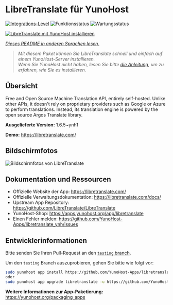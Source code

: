 <!--
N.B.: Diese README wurde automatisch von <https://github.com/YunoHost/apps/tree/master/tools/readme_generator> generiert.
Sie darf NICHT von Hand bearbeitet werden.
-->

# LibreTranslate für YunoHost

[![Integrations-Level](https://apps.yunohost.org/badge/integration/libretranslate)](https://ci-apps.yunohost.org/ci/apps/libretranslate/)
![Funktionsstatus](https://apps.yunohost.org/badge/state/libretranslate)
![Wartungsstatus](https://apps.yunohost.org/badge/maintained/libretranslate)

[![LibreTranslate mit YunoHost installieren](https://install-app.yunohost.org/install-with-yunohost.svg)](https://install-app.yunohost.org/?app=libretranslate)

*[Dieses README in anderen Sprachen lesen.](./ALL_README.md)*

> *Mit diesem Paket können Sie LibreTranslate schnell und einfach auf einem YunoHost-Server installieren.*  
> *Wenn Sie YunoHost nicht haben, lesen Sie bitte [die Anleitung](https://yunohost.org/install), um zu erfahren, wie Sie es installieren.*

## Übersicht

Free and Open Source Machine Translation API, entirely self-hosted. Unlike other APIs, it doesn't rely on proprietary providers such as Google or Azure to perform translations. Instead, its translation engine is powered by the open source Argos Translate library.


**Ausgelieferte Version:** 1.6.5~ynh1

**Demo:** <https://libretranslate.com/>

## Bildschirmfotos

![Bildschirmfotos von LibreTranslate](./doc/screenshots/screenshot.png)

## Dokumentation und Ressourcen

- Offizielle Website der App: <https://libretranslate.com/>
- Offizielle Verwaltungsdokumentation: <https://libretranslate.com/docs/>
- Upstream App Repository: <https://github.com/LibreTranslate/LibreTranslate>
- YunoHost-Shop: <https://apps.yunohost.org/app/libretranslate>
- Einen Fehler melden: <https://github.com/YunoHost-Apps/libretranslate_ynh/issues>

## Entwicklerinformationen

Bitte senden Sie Ihren Pull-Request an den [`testing` branch](https://github.com/YunoHost-Apps/libretranslate_ynh/tree/testing).

Um den `testing` Branch auszuprobieren, gehen Sie bitte wie folgt vor:

```bash
sudo yunohost app install https://github.com/YunoHost-Apps/libretranslate_ynh/tree/testing --debug
oder
sudo yunohost app upgrade libretranslate -u https://github.com/YunoHost-Apps/libretranslate_ynh/tree/testing --debug
```

**Weitere Informationen zur App-Paketierung:** <https://yunohost.org/packaging_apps>
